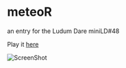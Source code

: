 meteoR
======

an entry for the Ludum Dare miniLD#48

Play it [here](http://obiot.github.io/meteoR/)

![ScreenShot](http://obiot.github.io/meteoR/public/screenshot.png)
